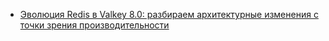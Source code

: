 - [Эволюция Redis в Valkey 8.0: разбираем архитектурные изменения с точки зрения производительности](https://habr.com/ru/companies/oleg-bunin/articles/893680/)